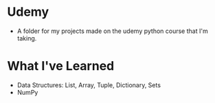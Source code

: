 # Udemy
- A folder for my projects made on the udemy python course that I'm taking.

# What I've Learned
- Data Structures: List, Array, Tuple, Dictionary, Sets
- NumPy
